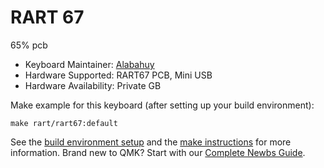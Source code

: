 # RART 67

65% pcb  

* Keyboard Maintainer: [Alabahuy](https://github.com/alabahuy)
* Hardware Supported: RART67 PCB, Mini USB
* Hardware Availability: Private GB

Make example for this keyboard (after setting up your build environment):

    make rart/rart67:default

See the [build environment setup](https://docs.qmk.fm/#/getting_started_build_tools) and the [make instructions](https://docs.qmk.fm/#/getting_started_make_guide) for more information. Brand new to QMK? Start with our [Complete Newbs Guide](https://docs.qmk.fm/#/newbs).
